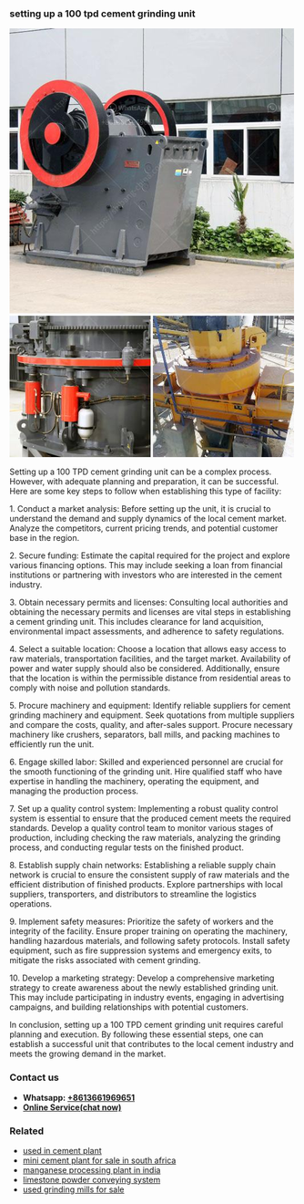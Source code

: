 <h3>setting up a 100 tpd cement grinding unit</h3><img src='1706773644.jpg' alt=''><p>Setting up a 100 TPD cement grinding unit can be a complex process. However, with adequate planning and preparation, it can be successful. Here are some key steps to follow when establishing this type of facility:</p><p>1. Conduct a market analysis: Before setting up the unit, it is crucial to understand the demand and supply dynamics of the local cement market. Analyze the competitors, current pricing trends, and potential customer base in the region.</p><p>2. Secure funding: Estimate the capital required for the project and explore various financing options. This may include seeking a loan from financial institutions or partnering with investors who are interested in the cement industry.</p><p>3. Obtain necessary permits and licenses: Consulting local authorities and obtaining the necessary permits and licenses are vital steps in establishing a cement grinding unit. This includes clearance for land acquisition, environmental impact assessments, and adherence to safety regulations.</p><p>4. Select a suitable location: Choose a location that allows easy access to raw materials, transportation facilities, and the target market. Availability of power and water supply should also be considered. Additionally, ensure that the location is within the permissible distance from residential areas to comply with noise and pollution standards.</p><p>5. Procure machinery and equipment: Identify reliable suppliers for cement grinding machinery and equipment. Seek quotations from multiple suppliers and compare the costs, quality, and after-sales support. Procure necessary machinery like crushers, separators, ball mills, and packing machines to efficiently run the unit.</p><p>6. Engage skilled labor: Skilled and experienced personnel are crucial for the smooth functioning of the grinding unit. Hire qualified staff who have expertise in handling the machinery, operating the equipment, and managing the production process.</p><p>7. Set up a quality control system: Implementing a robust quality control system is essential to ensure that the produced cement meets the required standards. Develop a quality control team to monitor various stages of production, including checking the raw materials, analyzing the grinding process, and conducting regular tests on the finished product.</p><p>8. Establish supply chain networks: Establishing a reliable supply chain network is crucial to ensure the consistent supply of raw materials and the efficient distribution of finished products. Explore partnerships with local suppliers, transporters, and distributors to streamline the logistics operations.</p><p>9. Implement safety measures: Prioritize the safety of workers and the integrity of the facility. Ensure proper training on operating the machinery, handling hazardous materials, and following safety protocols. Install safety equipment, such as fire suppression systems and emergency exits, to mitigate the risks associated with cement grinding.</p><p>10. Develop a marketing strategy: Develop a comprehensive marketing strategy to create awareness about the newly established grinding unit. This may include participating in industry events, engaging in advertising campaigns, and building relationships with potential customers.</p><p>In conclusion, setting up a 100 TPD cement grinding unit requires careful planning and execution. By following these essential steps, one can establish a successful unit that contributes to the local cement industry and meets the growing demand in the market.</p><h3>Contact us</h3><ul><li><strong>Whatsapp:&nbsp;<a href="https://wa.me/8613661969651">+8613661969651</a></strong></li><li><a href="https://swt.shibang-china.com/?git&amp;zhl&amp;setting up a 100 tpd cement grinding unit"><strong>Online Service(chat now)</strong></a></li></ul><h3>Related</h3><ul><li><a href='used in cement plant.md'>used in cement plant</a></li><li><a href='mini cement plant for sale in south africa.md'>mini cement plant for sale in south africa</a></li><li><a href='manganese processing plant in india.md'>manganese processing plant in india</a></li><li><a href='limestone powder conveying system.md'>limestone powder conveying system</a></li><li><a href='used grinding mills for sale.md'>used grinding mills for sale</a></li></ul>